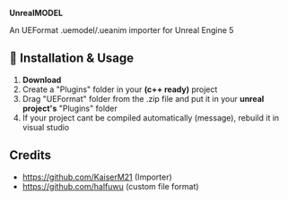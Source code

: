 **UnrealMODEL**

An UEFormat .uemodel/.ueanim importer for Unreal Engine 5

## 🔧 Installation & Usage
1. **Download**
2. Create a "Plugins" folder in your **(c++ ready)** project
3. Drag "UEFormat" folder from the .zip file and put it in your **unreal project's** "Plugins" folder
4. If your project cant be compiled automatically (message), rebuild it in visual studio

## Credits
- https://github.com/KaiserM21 (Importer)
- https://github.com/halfuwu (custom file format)
